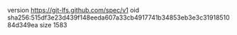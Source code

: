 version https://git-lfs.github.com/spec/v1
oid sha256:515df3e23d439f148eeda607a33cb4917741b34853eb3e3c3191851084d349ea
size 1583
